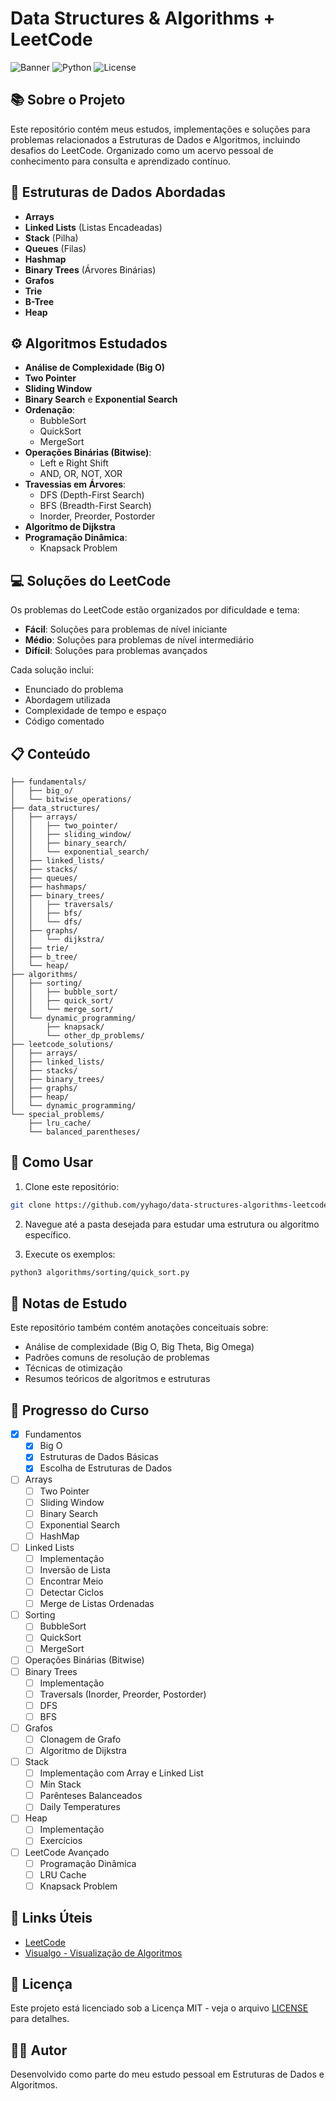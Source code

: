 # Data Structures & Algorithms + LeetCode

![Banner](https://img.shields.io/badge/Status-Em%20Desenvolvimento-brightgreen)
![Python](https://img.shields.io/badge/Python-3.x-blue)
![License](https://img.shields.io/badge/License-MIT-yellow)

## 📚 Sobre o Projeto

Este repositório contém meus estudos, implementações e soluções para problemas relacionados a Estruturas de Dados e Algoritmos, incluindo desafios do LeetCode. Organizado como um acervo pessoal de conhecimento para consulta e aprendizado contínuo.

## 🧠 Estruturas de Dados Abordadas

- **Arrays**
- **Linked Lists** (Listas Encadeadas)
- **Stack** (Pilha)
- **Queues** (Filas)
- **Hashmap**
- **Binary Trees** (Árvores Binárias)
- **Grafos**
- **Trie**
- **B-Tree**
- **Heap**

## ⚙️ Algoritmos Estudados

- **Análise de Complexidade (Big O)**
- **Two Pointer**
- **Sliding Window**
- **Binary Search** e **Exponential Search**
- **Ordenação**:
  - BubbleSort
  - QuickSort
  - MergeSort
- **Operações Binárias (Bitwise)**:
  - Left e Right Shift
  - AND, OR, NOT, XOR
- **Travessias em Árvores**:
  - DFS (Depth-First Search)
  - BFS (Breadth-First Search)
  - Inorder, Preorder, Postorder
- **Algoritmo de Dijkstra**
- **Programação Dinâmica**:
  - Knapsack Problem

## 💻 Soluções do LeetCode

Os problemas do LeetCode estão organizados por dificuldade e tema:

- **Fácil**: Soluções para problemas de nível iniciante
- **Médio**: Soluções para problemas de nível intermediário
- **Difícil**: Soluções para problemas avançados

Cada solução inclui:
- Enunciado do problema
- Abordagem utilizada
- Complexidade de tempo e espaço
- Código comentado

## 📋 Conteúdo 

```
├── fundamentals/
│   ├── big_o/
│   └── bitwise_operations/
├── data_structures/
│   ├── arrays/
│   │   ├── two_pointer/
│   │   ├── sliding_window/
│   │   ├── binary_search/
│   │   └── exponential_search/
│   ├── linked_lists/
│   ├── stacks/
│   ├── queues/
│   ├── hashmaps/
│   ├── binary_trees/
│   │   ├── traversals/
│   │   ├── bfs/
│   │   └── dfs/
│   ├── graphs/
│   │   └── dijkstra/
│   ├── trie/
│   ├── b_tree/
│   └── heap/
├── algorithms/
│   ├── sorting/
│   │   ├── bubble_sort/
│   │   ├── quick_sort/
│   │   └── merge_sort/
│   └── dynamic_programming/
│       ├── knapsack/
│       └── other_dp_problems/
├── leetcode_solutions/
│   ├── arrays/
│   ├── linked_lists/
│   ├── stacks/
│   ├── binary_trees/
│   ├── graphs/
│   ├── heap/
│   └── dynamic_programming/
└── special_problems/
    ├── lru_cache/
    └── balanced_parentheses/
```

## 🚀 Como Usar

1. Clone este repositório:
```bash
git clone https://github.com/yyhago/data-structures-algorithms-leetcode.git
```

2. Navegue até a pasta desejada para estudar uma estrutura ou algoritmo específico.

3. Execute os exemplos:
```bash
python3 algorithms/sorting/quick_sort.py
```

## 📝 Notas de Estudo

Este repositório também contém anotações conceituais sobre:
- Análise de complexidade (Big O, Big Theta, Big Omega)
- Padrões comuns de resolução de problemas
- Técnicas de otimização
- Resumos teóricos de algoritmos e estruturas

## 🔄 Progresso do Curso

- [X] Fundamentos
  - [X] Big O
  - [X] Estruturas de Dados Básicas
  - [X] Escolha de Estruturas de Dados
- [ ] Arrays
  - [ ] Two Pointer
  - [ ] Sliding Window
  - [ ] Binary Search
  - [ ] Exponential Search
  - [ ] HashMap
- [ ] Linked Lists
  - [ ] Implementação
  - [ ] Inversão de Lista
  - [ ] Encontrar Meio
  - [ ] Detectar Ciclos
  - [ ] Merge de Listas Ordenadas
- [ ] Sorting
  - [ ] BubbleSort
  - [ ] QuickSort
  - [ ] MergeSort
- [ ] Operações Binárias (Bitwise)
- [ ] Binary Trees
  - [ ] Implementação
  - [ ] Traversals (Inorder, Preorder, Postorder)
  - [ ] DFS
  - [ ] BFS
- [ ] Grafos
  - [ ] Clonagem de Grafo
  - [ ] Algoritmo de Dijkstra
- [ ] Stack
  - [ ] Implementação com Array e Linked List
  - [ ] Min Stack
  - [ ] Parênteses Balanceados
  - [ ] Daily Temperatures
- [ ] Heap
  - [ ] Implementação
  - [ ] Exercícios
- [ ] LeetCode Avançado
  - [ ] Programação Dinâmica
  - [ ] LRU Cache
  - [ ] Knapsack Problem

## 🔗 Links Úteis

- [LeetCode](https://leetcode.com/)
- [Visualgo - Visualização de Algoritmos](https://visualgo.net/en)

## 📄 Licença

Este projeto está licenciado sob a Licença MIT - veja o arquivo [LICENSE](LICENSE) para detalhes.

## 👨‍💻 Autor

Desenvolvido como parte do meu estudo pessoal em Estruturas de Dados e Algoritmos.